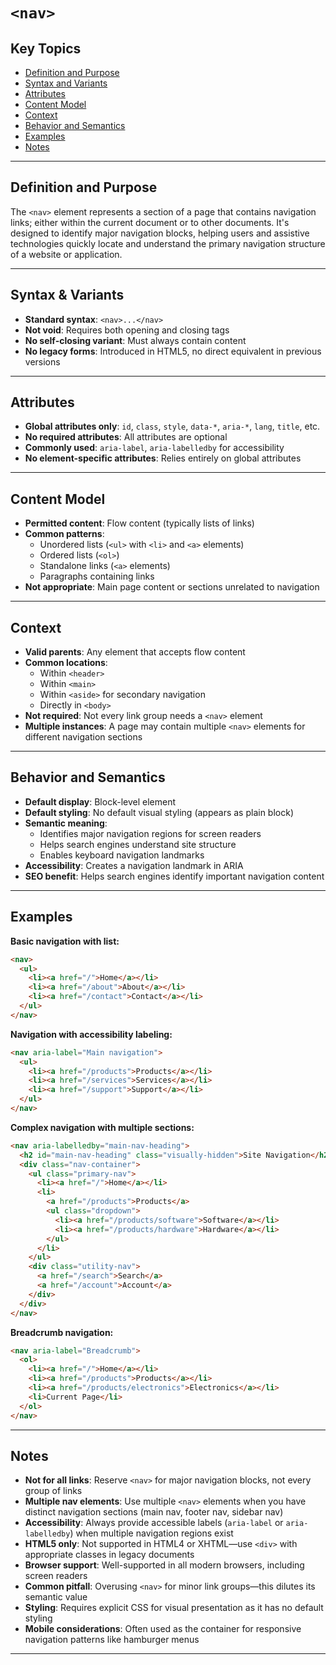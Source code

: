 # `<nav>`

## Key Topics

+ [Definition and Purpose](#definition-and-purpose)
+ [Syntax and Variants](#syntax-and-variants)
+ [Attributes](#attributes)
+ [Content Model](#content-model)
+ [Context](#context)
+ [Behavior and Semantics](#behavior-and-semantics)
+ [Examples](#examples)
+ [Notes](#notes)

---

## Definition and Purpose

The `<nav>` element represents a section of a page that contains navigation links; either within the current document or to other documents. It's designed to identify major navigation blocks, helping users and assistive technologies quickly locate and understand the primary navigation structure of a website or application.

---

## Syntax & Variants

+ **Standard syntax**: `<nav>...</nav>`
+ **Not void**: Requires both opening and closing tags
+ **No self-closing variant**: Must always contain content
+ **No legacy forms**: Introduced in HTML5, no direct equivalent in previous versions

---

## Attributes

+ **Global attributes only**: `id`, `class`, `style`, `data-*`, `aria-*`, `lang`, `title`, etc.
+ **No required attributes**: All attributes are optional
+ **Commonly used**: `aria-label`, `aria-labelledby` for accessibility
+ **No element-specific attributes**: Relies entirely on global attributes

---

## Content Model

+ **Permitted content**: Flow content (typically lists of links)
+ **Common patterns**:
  - Unordered lists (`<ul>` with `<li>` and `<a>` elements)
  - Ordered lists (`<ol>`)
  - Standalone links (`<a>` elements)
  - Paragraphs containing links
+ **Not appropriate**: Main page content or sections unrelated to navigation

---

## Context

+ **Valid parents**: Any element that accepts flow content
+ **Common locations**:
  - Within `<header>`
  - Within `<main>`
  - Within `<aside>` for secondary navigation
  - Directly in `<body>`
+ **Not required**: Not every link group needs a `<nav>` element
+ **Multiple instances**: A page may contain multiple `<nav>` elements for different navigation sections

---

## Behavior and Semantics

+ **Default display**: Block-level element
+ **Default styling**: No default visual styling (appears as plain block)
+ **Semantic meaning**:
  - Identifies major navigation regions for screen readers
  - Helps search engines understand site structure
  - Enables keyboard navigation landmarks
+ **Accessibility**: Creates a navigation landmark in ARIA
+ **SEO benefit**: Helps search engines identify important navigation content

---

## Examples

**Basic navigation with list:**
```html
<nav>
  <ul>
    <li><a href="/">Home</a></li>
    <li><a href="/about">About</a></li>
    <li><a href="/contact">Contact</a></li>
  </ul>
</nav>
```

**Navigation with accessibility labeling:**
```html
<nav aria-label="Main navigation">
  <ul>
    <li><a href="/products">Products</a></li>
    <li><a href="/services">Services</a></li>
    <li><a href="/support">Support</a></li>
  </ul>
</nav>
```

**Complex navigation with multiple sections:**
```html
<nav aria-labelledby="main-nav-heading">
  <h2 id="main-nav-heading" class="visually-hidden">Site Navigation</h2>
  <div class="nav-container">
    <ul class="primary-nav">
      <li><a href="/">Home</a></li>
      <li>
        <a href="/products">Products</a>
        <ul class="dropdown">
          <li><a href="/products/software">Software</a></li>
          <li><a href="/products/hardware">Hardware</a></li>
        </ul>
      </li>
    </ul>
    <div class="utility-nav">
      <a href="/search">Search</a>
      <a href="/account">Account</a>
    </div>
  </div>
</nav>
```

**Breadcrumb navigation:**
```html
<nav aria-label="Breadcrumb">
  <ol>
    <li><a href="/">Home</a></li>
    <li><a href="/products">Products</a></li>
    <li><a href="/products/electronics">Electronics</a></li>
    <li>Current Page</li>
  </ol>
</nav>
```

---

## Notes

* **Not for all links**: Reserve `<nav>` for major navigation blocks, not every group of links
* **Multiple nav elements**: Use multiple `<nav>` elements when you have distinct navigation sections (main nav, footer nav, sidebar nav)
* **Accessibility**: Always provide accessible labels (`aria-label` or `aria-labelledby`) when multiple navigation regions exist
* **HTML5 only**: Not supported in HTML4 or XHTML—use `<div>` with appropriate classes in legacy documents
* **Browser support**: Well-supported in all modern browsers, including screen readers
* **Common pitfall**: Overusing `<nav>` for minor link groups—this dilutes its semantic value
* **Styling**: Requires explicit CSS for visual presentation as it has no default styling
* **Mobile considerations**: Often used as the container for responsive navigation patterns like hamburger menus

---
